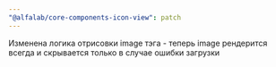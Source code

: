 ```yaml
---
"@alfalab/core-components-icon-view": patch
---
```


Изменена логика отрисовки image тэга - теперь image рендерится всегда и скрывается только в случае ошибки загрузки
